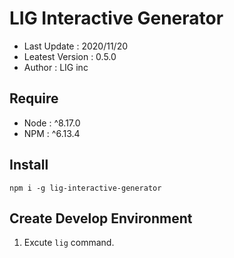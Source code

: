 # LIG Interactive Generator
 
- Last Update : 2020/11/20
- Leatest Version : 0.5.0
- Author : LIG inc
 
## Require 
 
- Node : ^8.17.0
- NPM : ^6.13.4  
 
## Install 
 
``` npm i -g lig-interactive-generator ``` 
 
## Create Develop Environment 

1. Excute ```lig``` command. 